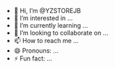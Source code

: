 - 👋 Hi, I’m @YZSTOREJB
- 👀 I’m interested in ...
- 🌱 I’m currently learning ...
- 💞️ I’m looking to collaborate on ...
- 📫 How to reach me ...
- 😄 Pronouns: ...
- ⚡ Fun fact: ...

<!---
YZSTOREJB/YZSTOREJB is a ✨ special ✨ repository because its `README.md` (this file) appears on your GitHub profile.
You can click the Preview link to take a look at your changes.
--->
